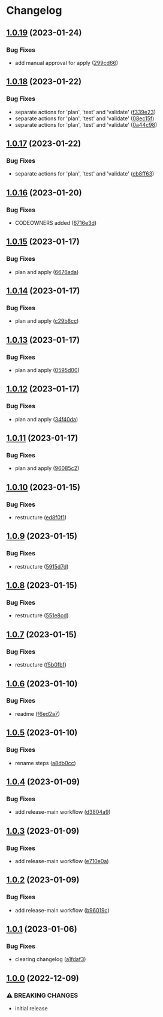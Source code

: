 # Changelog


## [1.0.19](https://github.com/mjheitland/terraform-aws-sns-topic/compare/v1.0.18...v1.0.19) (2023-01-24)


### Bug Fixes

* add manual approval for apply ([299cd66](https://github.com/mjheitland/terraform-aws-sns-topic/commit/299cd6625ea350bafeb3994a4c61e975b093f7fd))

## [1.0.18](https://github.com/mjheitland/terraform-aws-sns-topic/compare/v1.0.17...v1.0.18) (2023-01-22)


### Bug Fixes

* separate actions for 'plan', 'test' and 'validate' ([f339e23](https://github.com/mjheitland/terraform-aws-sns-topic/commit/f339e2335d72f75db89aaf21d857aa4eeabc4782))
* separate actions for 'plan', 'test' and 'validate' ([08ec15f](https://github.com/mjheitland/terraform-aws-sns-topic/commit/08ec15ff84f3aa89c167fa468fd710c45be8a64c))
* separate actions for 'plan', 'test' and 'validate' ([0a44c98](https://github.com/mjheitland/terraform-aws-sns-topic/commit/0a44c98c447b861a39193c048a565f6d25a7e2bc))

## [1.0.17](https://github.com/mjheitland/terraform-aws-sns-topic/compare/v1.0.16...v1.0.17) (2023-01-22)


### Bug Fixes

* separate actions for 'plan', 'test' and 'validate' ([cb8ff63](https://github.com/mjheitland/terraform-aws-sns-topic/commit/cb8ff6311961a13d7aa18803f60f9bc86d27bd42))

## [1.0.16](https://github.com/mjheitland/terraform-aws-sns-topic/compare/v1.0.15...v1.0.16) (2023-01-20)


### Bug Fixes

* CODEOWNERS added ([6716e3d](https://github.com/mjheitland/terraform-aws-sns-topic/commit/6716e3d6df7c916b97893f7d65a42e99d362e474))

## [1.0.15](https://github.com/mjheitland/terraform-aws-sns-topic/compare/v1.0.14...v1.0.15) (2023-01-17)


### Bug Fixes

* plan and apply ([6676ada](https://github.com/mjheitland/terraform-aws-sns-topic/commit/6676ada2ae1958c834bcbb4d4204cc2ce7952d9c))

## [1.0.14](https://github.com/mjheitland/terraform-aws-sns-topic/compare/v1.0.13...v1.0.14) (2023-01-17)


### Bug Fixes

* plan and apply ([c29b8cc](https://github.com/mjheitland/terraform-aws-sns-topic/commit/c29b8cc55c8d65e3950a33a8011868dfd4034dde))

## [1.0.13](https://github.com/mjheitland/terraform-aws-sns-topic/compare/v1.0.12...v1.0.13) (2023-01-17)


### Bug Fixes

* plan and apply ([0595d00](https://github.com/mjheitland/terraform-aws-sns-topic/commit/0595d00a0e01b42f89395a8d7e7146b8f930ed3d))

## [1.0.12](https://github.com/mjheitland/terraform-aws-sns-topic/compare/v1.0.11...v1.0.12) (2023-01-17)


### Bug Fixes

* plan and apply ([34f40da](https://github.com/mjheitland/terraform-aws-sns-topic/commit/34f40dab0c2acbfa72bac59d749dcdca7e233287))

## [1.0.11](https://github.com/mjheitland/terraform-aws-sns-topic/compare/v1.0.10...v1.0.11) (2023-01-17)


### Bug Fixes

* plan and apply ([96085c2](https://github.com/mjheitland/terraform-aws-sns-topic/commit/96085c251f7e4fc52069d13317b0bf8a7b461451))

## [1.0.10](https://github.com/mjheitland/terraform-aws-sns-topic/compare/v1.0.9...v1.0.10) (2023-01-15)


### Bug Fixes

* restructure ([ed8f0f1](https://github.com/mjheitland/terraform-aws-sns-topic/commit/ed8f0f11f7f96464815eb6e32a68981a2e8ef533))

## [1.0.9](https://github.com/mjheitland/terraform-aws-sns-topic/compare/v1.0.8...v1.0.9) (2023-01-15)


### Bug Fixes

* restructure ([5915d7d](https://github.com/mjheitland/terraform-aws-sns-topic/commit/5915d7d40888b997e9b7029001ce54905e15f9a3))

## [1.0.8](https://github.com/mjheitland/terraform-aws-sns-topic/compare/v1.0.7...v1.0.8) (2023-01-15)


### Bug Fixes

* restructure ([551e8cd](https://github.com/mjheitland/terraform-aws-sns-topic/commit/551e8cd72eb1dfc019d4aa992b9de3c50a9e46a2))

## [1.0.7](https://github.com/mjheitland/terraform-aws-sns-topic/compare/v1.0.6...v1.0.7) (2023-01-15)


### Bug Fixes

* restructure ([f5b0fbf](https://github.com/mjheitland/terraform-aws-sns-topic/commit/f5b0fbf9327911e22558be1407ee84c3cc9779cd))

## [1.0.6](https://github.com/mjheitland/terraform-aws-sns-topic/compare/v1.0.5...v1.0.6) (2023-01-10)


### Bug Fixes

* readme ([f6ed2a7](https://github.com/mjheitland/terraform-aws-sns-topic/commit/f6ed2a7a5bf977afa7cf5ba28babeb90afbb7182))

## [1.0.5](https://github.com/mjheitland/terraform-aws-sns-topic/compare/v1.0.4...v1.0.5) (2023-01-10)


### Bug Fixes

* rename steps ([a8db0cc](https://github.com/mjheitland/terraform-aws-sns-topic/commit/a8db0cc65c89167446a35cf43c74074d3ffb360f))

## [1.0.4](https://github.com/mjheitland/terraform-aws-sns-topic/compare/v1.0.3...v1.0.4) (2023-01-09)


### Bug Fixes

* add release-main workflow ([d3804a9](https://github.com/mjheitland/terraform-aws-sns-topic/commit/d3804a9b7c2ef8610991d77eec53cf9c11f8dd78))

## [1.0.3](https://github.com/mjheitland/terraform-aws-sns-topic/compare/v1.0.2...v1.0.3) (2023-01-09)


### Bug Fixes

* add release-main workflow ([e710e0a](https://github.com/mjheitland/terraform-aws-sns-topic/commit/e710e0a0bca45ef4cf1811218382bd2a6f477325))

## [1.0.2](https://github.com/mjheitland/terraform-aws-sns-topic/compare/v1.0.1...v1.0.2) (2023-01-09)


### Bug Fixes

* add release-main workflow ([b96019c](https://github.com/mjheitland/terraform-aws-sns-topic/commit/b96019c356882ac742510d0ac65ceac16b1ba300))

## [1.0.1](https://github.com/mjheitland/terraform-aws-sns-topic/compare/v1.0.0...v1.0.1) (2023-01-06)


### Bug Fixes

* clearing changelog ([a1fdaf3](https://github.com/mjheitland/terraform-aws-sns-topic/commit/a1fdaf324454fc2cb694982a624ae90dc1d71642))

## [1.0.0](https://github.com/spglobal-innersource/terraform-aws-sns-topic/compare/v0.2.0...v1.0.0) (2022-12-09)

### ⚠ BREAKING CHANGES

* initial release
